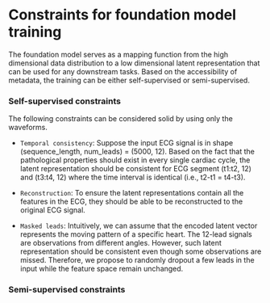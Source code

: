 # Constraints for foundation model training

The foundation model serves as a mapping function from the high dimensional data distribution to a low dimensional latent representation that can be used for any downstream tasks. Based on the accessibility of metadata, the training can be either self-supervised or semi-supervised.

### Self-supervised constraints

The following constraints can be considered solid by using only the waveforms.

* `Temporal consistency`: Suppose the input ECG signal is in shape (sequence_length, num_leads) = (5000, 12). Based on the fact that the pathological properties should exist in every single cardiac cycle, the latent representation should be consistent for ECG segment (t1:t2, 12) and (t3:t4, 12) where the time interval is identical (i.e., t2-t1 = t4-t3).

* `Reconstruction`: To ensure the latent representations contain all the features in the ECG, they should be able to be reconstructed to the original ECG signal.   

* `Masked leads`: Intuitively, we can assume that the encoded latent vector represents the moving pattern of a specific heart. The 12-lead signals are observations from different angles. However, such latent representation should be consistent even though some observations are missed. Therefore, we propose to randomly dropout a few leads in the input while the feature space remain unchanged. 


### Semi-supervised constraints
